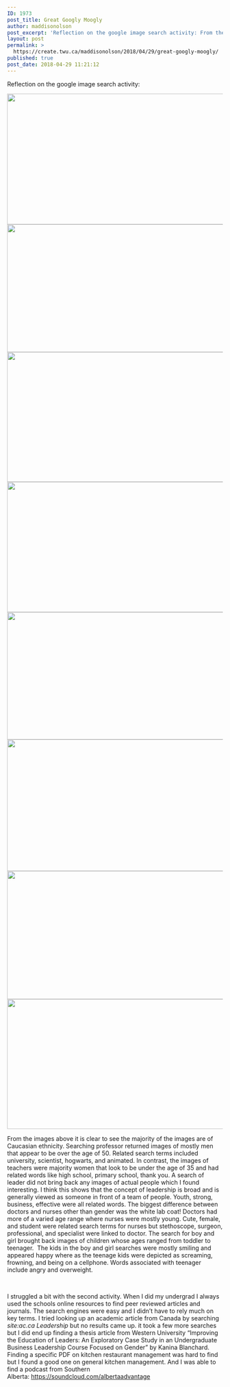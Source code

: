 ```yaml
---
ID: 1973
post_title: Great Googly Moogly
author: maddisonolson
post_excerpt: 'Reflection on the google image search activity: From the images above it is clear to see the majority of the images are of Caucasian ethnicity. Searching professor returned images of mostly men that appear to be over the age of 50. Related search terms included university, scientist, hogwarts, and animated. In contrast, the images of &hellip; <p><a href="https://create.twu.ca/maddisonolson/2018/04/29/great-googly-moogly/">+<span>  Read More</span></a></p>'
layout: post
permalink: >
  https://create.twu.ca/maddisonolson/2018/04/29/great-googly-moogly/
published: true
post_date: 2018-04-29 11:21:12
---
```

Reflection on the google image search activity:

<a href='https://create.twu.ca/maddisonolson/2018/04/29/great-googly-moogly/professor/'><img width="640" height="305" src="https://create.twu.ca/maddisonolson/files/2018/04/professor-1024x488.png" class="attachment-large size-large" alt="" srcset="https://create.twu.ca/maddisonolson/files/2018/04/professor-1024x488.png 1024w, https://create.twu.ca/maddisonolson/files/2018/04/professor-300x143.png 300w, https://create.twu.ca/maddisonolson/files/2018/04/professor-768x366.png 768w, https://create.twu.ca/maddisonolson/files/2018/04/professor-566x270.png 566w, https://create.twu.ca/maddisonolson/files/2018/04/professor.png 1571w" sizes="(max-width: 640px) 100vw, 640px" /></a>
<a href='https://create.twu.ca/maddisonolson/2018/04/29/great-googly-moogly/teacher/'><img width="640" height="298" src="https://create.twu.ca/maddisonolson/files/2018/04/teacher-1024x477.png" class="attachment-large size-large" alt="" srcset="https://create.twu.ca/maddisonolson/files/2018/04/teacher-1024x477.png 1024w, https://create.twu.ca/maddisonolson/files/2018/04/teacher-300x140.png 300w, https://create.twu.ca/maddisonolson/files/2018/04/teacher-768x358.png 768w, https://create.twu.ca/maddisonolson/files/2018/04/teacher-579x270.png 579w, https://create.twu.ca/maddisonolson/files/2018/04/teacher.png 1573w" sizes="(max-width: 640px) 100vw, 640px" /></a>
<a href='https://create.twu.ca/maddisonolson/2018/04/29/great-googly-moogly/leader/'><img width="640" height="303" src="https://create.twu.ca/maddisonolson/files/2018/04/leader-1024x484.png" class="attachment-large size-large" alt="" srcset="https://create.twu.ca/maddisonolson/files/2018/04/leader-1024x484.png 1024w, https://create.twu.ca/maddisonolson/files/2018/04/leader-300x142.png 300w, https://create.twu.ca/maddisonolson/files/2018/04/leader-768x363.png 768w, https://create.twu.ca/maddisonolson/files/2018/04/leader-572x270.png 572w, https://create.twu.ca/maddisonolson/files/2018/04/leader.png 1577w" sizes="(max-width: 640px) 100vw, 640px" /></a>
<a href='https://create.twu.ca/maddisonolson/2018/04/29/great-googly-moogly/doctor/'><img width="640" height="304" src="https://create.twu.ca/maddisonolson/files/2018/04/doctor-1024x486.png" class="attachment-large size-large" alt="" srcset="https://create.twu.ca/maddisonolson/files/2018/04/doctor-1024x486.png 1024w, https://create.twu.ca/maddisonolson/files/2018/04/doctor-300x143.png 300w, https://create.twu.ca/maddisonolson/files/2018/04/doctor-768x365.png 768w, https://create.twu.ca/maddisonolson/files/2018/04/doctor-568x270.png 568w, https://create.twu.ca/maddisonolson/files/2018/04/doctor.png 1581w" sizes="(max-width: 640px) 100vw, 640px" /></a>
<a href='https://create.twu.ca/maddisonolson/2018/04/29/great-googly-moogly/nurse/'><img width="640" height="297" src="https://create.twu.ca/maddisonolson/files/2018/04/nurse-1024x475.png" class="attachment-large size-large" alt="" srcset="https://create.twu.ca/maddisonolson/files/2018/04/nurse-1024x475.png 1024w, https://create.twu.ca/maddisonolson/files/2018/04/nurse-300x139.png 300w, https://create.twu.ca/maddisonolson/files/2018/04/nurse-768x356.png 768w, https://create.twu.ca/maddisonolson/files/2018/04/nurse-582x270.png 582w, https://create.twu.ca/maddisonolson/files/2018/04/nurse.png 1571w" sizes="(max-width: 640px) 100vw, 640px" /></a>
<a href='https://create.twu.ca/maddisonolson/2018/04/29/great-googly-moogly/boy/'><img width="640" height="307" src="https://create.twu.ca/maddisonolson/files/2018/04/Boy-1024x491.png" class="attachment-large size-large" alt="" srcset="https://create.twu.ca/maddisonolson/files/2018/04/Boy-1024x491.png 1024w, https://create.twu.ca/maddisonolson/files/2018/04/Boy-300x144.png 300w, https://create.twu.ca/maddisonolson/files/2018/04/Boy-768x368.png 768w, https://create.twu.ca/maddisonolson/files/2018/04/Boy-563x270.png 563w, https://create.twu.ca/maddisonolson/files/2018/04/Boy.png 1575w" sizes="(max-width: 640px) 100vw, 640px" /></a>
<a href='https://create.twu.ca/maddisonolson/2018/04/29/great-googly-moogly/girl/'><img width="640" height="299" src="https://create.twu.ca/maddisonolson/files/2018/04/girl-1024x479.png" class="attachment-large size-large" alt="" srcset="https://create.twu.ca/maddisonolson/files/2018/04/girl-1024x479.png 1024w, https://create.twu.ca/maddisonolson/files/2018/04/girl-300x140.png 300w, https://create.twu.ca/maddisonolson/files/2018/04/girl-768x359.png 768w, https://create.twu.ca/maddisonolson/files/2018/04/girl-577x270.png 577w, https://create.twu.ca/maddisonolson/files/2018/04/girl.png 1571w" sizes="(max-width: 640px) 100vw, 640px" /></a>
<a href='https://create.twu.ca/maddisonolson/2018/04/29/great-googly-moogly/teenager/'><img width="640" height="303" src="https://create.twu.ca/maddisonolson/files/2018/04/teenager-1024x484.png" class="attachment-large size-large" alt="" srcset="https://create.twu.ca/maddisonolson/files/2018/04/teenager-1024x484.png 1024w, https://create.twu.ca/maddisonolson/files/2018/04/teenager-300x142.png 300w, https://create.twu.ca/maddisonolson/files/2018/04/teenager-768x363.png 768w, https://create.twu.ca/maddisonolson/files/2018/04/teenager-571x270.png 571w, https://create.twu.ca/maddisonolson/files/2018/04/teenager.png 1575w" sizes="(max-width: 640px) 100vw, 640px" /></a>

From the images above it is clear to see the majority of the images are of Caucasian ethnicity. Searching professor returned images of mostly men that appear to be over the age of 50. Related search terms included university, scientist, hogwarts, and animated. In contrast, the images of teachers were majority women that look to be under the age of 35 and had related words like high school, primary school, thank you. A search of leader did not bring back any images of actual people which I found interesting. I think this shows that the concept of leadership is broad and is generally viewed as someone in front of a team of people. Youth, strong, business, effective were all related words. The biggest difference between doctors and nurses other than gender was the white lab coat! Doctors had more of a varied age range where nurses were mostly young. Cute, female, and student were related search terms for nurses but stethoscope, surgeon, professional, and specialist were linked to doctor. The search for boy and girl brought back images of children whose ages ranged from toddler to teenager.  The kids in the boy and girl searches were mostly smiling and appeared happy where as the teenage kids were depicted as screaming, frowning, and being on a cellphone. Words associated with teenager include angry and overweight.

&nbsp;

I struggled a bit with the second activity. When I did my undergrad I always used the schools online resources to find peer reviewed articles and journals. The search engines were easy and I didn&#8217;t have to rely much on key terms. I tried looking up an academic article from Canada by searching <em>site:ac.ca Leadership</em> but no results came up. it took a few more searches but I did end up finding a thesis article from Western University &#8220;Improving the Education of Leaders: An Exploratory Case Study in an Undergraduate Business Leadership Course Focused on Gender&#8221; by Kanina Blanchard.  Finding a specific PDF on kitchen restaurant management was hard to find but I found a good one on general kitchen management. And I was able to find a podcast from Southern Alberta: https://soundcloud.com/albertaadvantage

&nbsp;

&nbsp;